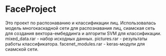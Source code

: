 # FaceProject
Это проект по распознаванию и классификации лиц.
Использовалась модель многокаскадной сети для распознавания лиц, сиамская сеть для создания вектора-ембеддинга и алгоритм SVM для классификации.
mixed_data.rar - набор исходных данных.
pictures.rar - результаты работы классификатора.
facenet_modules.rar - keras-модули для сиамской сети.
